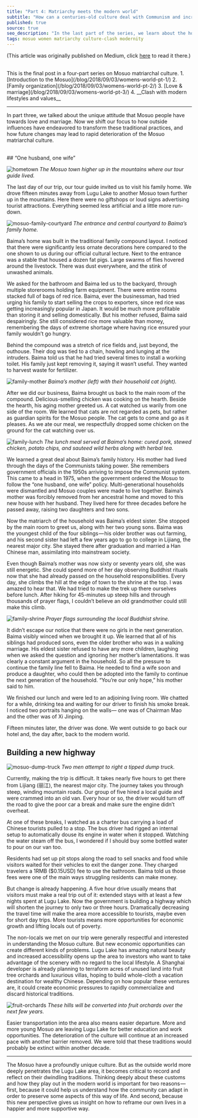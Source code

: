 ```yaml
---
title: "Part 4: Matriarchy meets the modern world"
subtitle: "How can a centuries-old culture deal with Communism and increasing exposure to the modern world?"
published: true
source: true
seo_description: "In the last part of the series, we learn about the how exposure to modern culture is impacting the Mosuo, a matriarchal ethnic minority."
tags: mosuo women matriarchy culture-clash modernity
---
```

<p class="source">
(This article was originally published on Medium, click <a href="https://medium.com/@vivqu/matriarchy-meets-the-modern-world-d44888f0ee19" target="_blank">here</a> to read it there.)
</p>
<br>
This is the final post in a four-part series on Mosuo matriarchal culture. 
1. [Introduction to the Mosuo](/blog/2018/09/03/womens-world-pt-1/)
2. [Family organization](/blog/2018/09/03/womens-world-pt-2/)
3. [Love & marriage](/blog/2018/09/03/womens-world-pt-3/)
4. __Clash with modern lifestyles and values__

<hr class="section-divider" />

In part three, we talked about the unique attitude that Mosuo people have towards love and marriage. Now we shift our focus to how outside influences have endeavored to transform these traditional practices, and how future changes may lead to rapid deterioration of the Mosuo matriarchal culture.

<br>
## “One husband, one wife”

![hometown](/assets/img/posts/mosuo/hometown.jpeg)
*The Mosuo town higher up in the mountains where our tour guide lived.*

The last day of our trip, our tour guide invited us to visit his family home. We drove fifteen minutes away from Lugu Lake to another Mosuo town further up in the mountains. Here there were no giftshops or loud signs advertising tourist attractions. Everything seemed less artificial and a little more run-down.

<div class="float-left">
    <img src="/assets/img/posts/mosuo/family-courtyard.jpeg" alt="mosuo-family-courtyard">
    <em>The entrance and central courtyard to Baima’s family home.</em>
</div>

Baima’s home was built in the traditional family compound layout. I noticed that there were significantly less ornate decorations here compared to the one shown to us during our official cultural lecture. Next to the entrance was a stable that housed a dozen fat pigs. Large swarms of flies hovered around the livestock. There was dust everywhere, and the stink of unwashed animals.

We asked for the bathroom and Baima led us to the backyard, through multiple storerooms holding farm equipment. There were entire rooms stacked full of bags of red rice. Baima, ever the businessman, had tried urging his family to start selling the crops to exporters, since red rice was getting increasingly popular in Japan. It would be much more profitable than storing it and selling domestically. But his mother refused, Baima said despairingly. She still considered rice more valuable than money, remembering the days of extreme shortage where having rice ensured your family wouldn’t go hungry.

Behind the compound was a stretch of rice fields and, just beyond, the outhouse. Their dog was tied to a chain, howling and lunging at the intruders. Baima told us that he had tried several times to install a working toilet. His family just kept removing it, saying it wasn’t useful. They wanted to harvest waste for fertilizer.

![family-mother](/assets/img/posts/mosuo/family-mother.jpeg)
*Baima’s mother (left) with their household cat (right).*

After we did our business, Baima brought us back to the main room of the compound. Delicious-smelling chicken was cooking on the hearth. Beside the hearth, his aging mother greeted us. A cat watched us warily from one side of the room. We learned that cats are not regarded as pets, but rather as guardian spirits for the Mosuo people. The cat gets to come and go as it pleases. As we ate our meal, we respectfully dropped some chicken on the ground for the cat watching over us.

![family-lunch](/assets/img/posts/mosuo/family-lunch.jpeg)
*The lunch meal served at Baima’s home: cured pork, stewed chicken, potato chips, and sauteed wild herbs along with herbal tea.*

We learned a great deal about Baima’s family history. His mother had lived through the days of the Communists taking power. She remembers government officials in the 1950s arriving to impose the Communist system. This came to a head in 1975, when the government ordered the Mosuo to follow the “one husband, one wife” policy. Multi-generational households were dismantled and Mosuo couples were made to live together. Baima’s mother was forcibly removed from her ancestral home and moved to this new house with her husband. They lived here for three decades before he passed away, raising two daughters and two sons.

Now the matriarch of the household was Baima’s eldest sister. She stopped by the main room to greet us, along with her two young sons. Baima was the youngest child of the four siblings — his older brother was out farming, and his second sister had left a few years ago to go to college in Lijiang, the nearest major city. She stayed there after graduation and married a Han Chinese man, assimilating into mainstream society.

Even though Baima’s mother was now sixty or seventy years old, she was still energetic. She could spend more of her day observing Buddhist rituals now that she had already passed on the household responsibilities. Every day, she climbs the hill at the edge of town to the shrine at the top. I was amazed to hear that. We had tried to make the trek up there ourselves before lunch. After hiking for 45-minutes up steep hills and through thousands of prayer flags, I couldn’t believe an old grandmother could still make this climb.

![family-shrine](/assets/img/posts/mosuo/family-shrine.jpeg)
*Prayer flags surrounding the local Buddhist shrine.*

It didn’t escape our notice that there were no girls in the next generation. Baima visibly winced when we brought it up. We learned that all of his siblings had produced sons, even the older brother who was in a walking marriage. His eldest sister refused to have any more children, laughing when we asked the question and ignoring her mother’s lamentations. It was clearly a constant argument in the household. So all the pressure to continue the family line fell to Baima. He needed to find a wife soon and produce a daughter, who could then be adopted into the family to continue the next generation of the household. “You’re our only hope,” his mother said to him.

We finished our lunch and were led to an adjoining living room. We chatted for a while, drinking tea and waiting for our driver to finish his smoke break. I noticed two portraits hanging on the walls— one was of Chairman Mao and the other was of Xi Jinping.

Fifteen minutes later, the driver was done. We went outside to go back our hotel and, the day after, back to the modern world.

## Building a new highway

<div class="float-left">
    <img src="/assets/img/posts/mosuo/dump-truck.jpeg" alt="mosuo-dump-truck">
    <em>Two men attempt to right a tipped dump truck.</em>
</div>

Currently, making the trip is difficult. It takes nearly five hours to get there from Lijiang (丽江), the nearest major city. The journey takes you through steep, winding mountain roads. Our group of five hired a local guide and were crammed into an old van. Every hour or so, the driver would turn off the road to give the poor car a break and make sure the engine didn’t overheat.

At one of these breaks, I watched as a charter bus carrying a load of Chinese tourists pulled to a stop. The bus driver had rigged an internal setup to automatically douse its engine in water when it stopped. Watching the water steam off the bus, I wondered if I should buy some bottled water to pour on our van too.

Residents had set up pit stops along the road to sell snacks and food while visitors waited for their vehicles to exit the danger zone. They charged travelers a 1RMB ($0.15USD) fee to use the bathroom. Baima told us those fees were one of the main ways struggling residents can make money.

But change is already happening. A five hour drive usually means that visitors must make a real trip out of it: extended stays with at least a few nights spent at Lugu Lake. Now the government is building a highway which will shorten the journey to only two or three hours. Dramatically decreasing the travel time will make the area more accessible to tourists, maybe even for short day trips. More tourists means more opportunities for economic growth and lifting locals out of poverty.

The non-locals we met on our trip were generally respectful and interested in understanding the Mosuo culture. But new economic opportunities can create different kinds of problems. Lugu Lake has amazing natural beauty and increased accessibility opens up the area to investors who want to take advantage of the scenery with no regard to the local lifestyle. A Shanghai developer is already planning to terraform acres of unused land into fruit tree orchards and luxurious villas, hoping to build whole-cloth a vacation destination for wealthy Chinese. Depending on how popular these ventures are, it could create economic pressures to rapidly commercialize and discard historical traditions.

![fruit-orchards](/assets/img/posts/mosuo/fruit-orchards.jpeg)
*These hills will be converted into fruit orchards over the next few years.*

Easier transportation into the area also means easier departure. More and more young Mosuo are leaving Lugu Lake for better education and work opportunities. The deterioration of the culture will continue at an increased pace with another barrier removed. We were told that these traditions would probably be extinct within another decade.

<hr class="section-divider" />

The Mosuo have a profoundly unique culture. But as the outside world more deeply penetrates the Lugu Lake area, it becomes critical to record and reflect on their dwindling traditions. Thinking deeply about these customs and how they play out in the modern world is important for two reasons — first, because it could help us understand how the community can adapt in order to preserve some aspects of this way of life. And second, because this new perspective gives us insight on how to reframe our own lives in a happier and more supportive way.